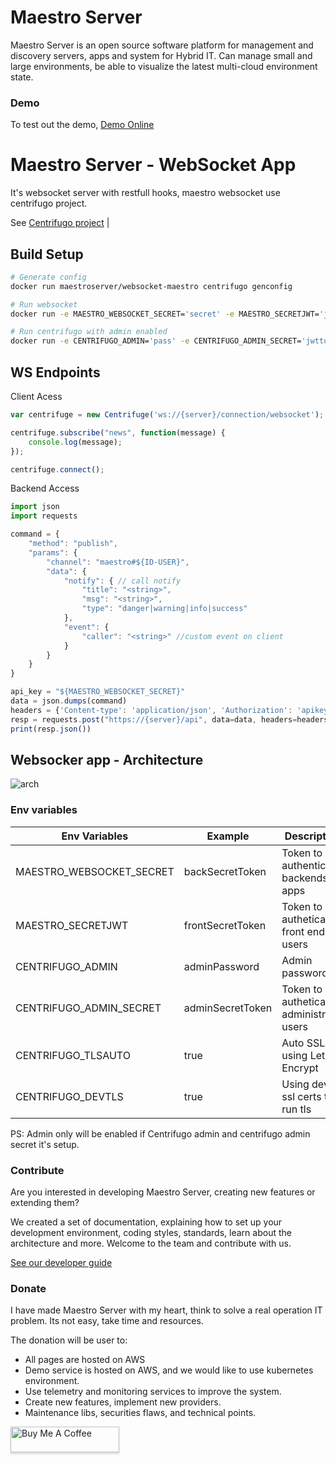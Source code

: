 # Maestro Server #

Maestro Server is an open source software platform for management and discovery servers, apps and system for Hybrid IT. Can manage small and large environments, be able to visualize the latest multi-cloud environment state.

### Demo ###
To test out the demo, [Demo Online](http://demo.maestroserver.io "Demo Online")


# Maestro Server - WebSocket App #

It's websocket server with restfull hooks, maestro websocket use centrifugo project.

See [Centrifugo project](https://centrifugal.github.io/centrifugo/ "Centrifugo Project") 
                                                        |

## Build Setup

``` bash
# Generate config
docker run maestroserver/websocket-maestro centrifugo genconfig

# Run websocket
docker run -e MAESTRO_WEBSOCKET_SECRET='secret' -e MAESTRO_SECRETJWT='jwttoken' maestroserver/websocket-maestro

# Run centrifugo with admin enabled
docker run -e CENTRIFUGO_ADMIN='pass' -e CENTRIFUGO_ADMIN_SECRET='jwttoken' maestroserver/websocket-maestro
```

## WS Endpoints

Client Acess
``` javascript
var centrifuge = new Centrifuge('ws://{server}/connection/websocket');

centrifuge.subscribe("news", function(message) {
    console.log(message);
});

centrifuge.connect();
```

Backend Access
``` javascript
import json
import requests

command = {
    "method": "publish",
    "params": {
        "channel": "maestro#${ID-USER}", 
        "data": {
            "notify": { // call notify
                "title": "<string>",
                "msg": "<string>",
                "type": "danger|warning|info|success"
            },
            "event": {
                "caller": "<string>" //custom event on client
            }
        }
    }
}

api_key = "${MAESTRO_WEBSOCKET_SECRET}"
data = json.dumps(command)
headers = {'Content-type': 'application/json', 'Authorization': 'apikey ' + api_key}
resp = requests.post("https://{server}/api", data=data, headers=headers)
print(resp.json())
```


## Websocker app - Architecture

![arch](http://docs.maestroserver.io/en/latest/_images/arch_ws.png)


### Env variables ###

| Env Variables             | Example          | Description                              |
|---------------------------|------------------|------------------------------------------|
| MAESTRO_WEBSOCKET_SECRET  | backSecretToken  | Token to authenticate backends apps      |
| MAESTRO_SECRETJWT         | frontSecretToken | Token to autheticate front end users     |
| CENTRIFUGO_ADMIN          | adminPassword    | Admin password                           |
| CENTRIFUGO_ADMIN_SECRET   | adminSecretToken | Token to autheticate administrator users |
| CENTRIFUGO_TLSAUTO        | true             | Auto SSL using Let Encrypt               |
| CENTRIFUGO_DEVTLS         | true             | Using dev ssl certs to run tls           |

PS: Admin only will be enabled if Centrifugo admin and centrifugo admin secret it's setup. 



### Contribute ###

Are you interested in developing Maestro Server, creating new features or extending them?

We created a set of documentation, explaining how to set up your development environment, coding styles, standards, learn about the architecture and more. Welcome to the team and contribute with us.

[See our developer guide](http://docs.maestroserver.io/en/latest/contrib.html)


### Donate ###

I have made Maestro Server with my heart, think to solve a real operation IT problem. Its not easy, take time and resources.

The donation will be user to:

- All pages are hosted on AWS
- Demo service is hosted on AWS, and we would like to use kubernetes environment.
- Use telemetry and monitoring services to improve the system.
- Create new features, implement new providers.
- Maintenance libs, securities flaws, and technical points.

<a href="https://www.buymeacoffee.com/9lVypB7WQ" target="_blank"><img src="https://www.buymeacoffee.com/assets/img/custom_images/purple_img.png" alt="Buy Me A Coffee" style="height: 41px !important;width: 174px !important;box-shadow: 0px 3px 2px 0px rgba(190, 190, 190, 0.5) !important;-webkit-box-shadow: 0px 3px 2px 0px rgba(190, 190, 190, 0.5) !important;" ></a>
